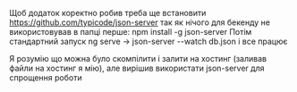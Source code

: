 Щоб додаток коректно робив треба ще встановити https://github.com/typicode/json-server так як нічого для бекенду не використовував 
в папці перше:
npm install -g json-server
Потім стандартний запуск
ng serve ->
json-server --watch db.json
і все працює

Я розумію що можна було скомпілити і залити на хостинг (заливав файли на хостинг я мію), але вирішив використати json-server для спрощення роботи
